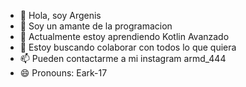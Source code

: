 - 👋 Hola, soy Argenis
- 👀 Soy un amante de la programacion
- 🌱 Actualmente estoy aprendiendo Kotlin Avanzado
- 💞️ Estoy buscando colaborar con todos lo que quiera
- 📫 Pueden contactarme a mi instagram armd_444
- 😄 Pronouns: Eark-17

<!---
ARMD17/ARMD17 is a ✨ special ✨ repository because its `README.md` (this file) appears on your GitHub profile.
You can click the Preview link to take a look at your changes.
--->
